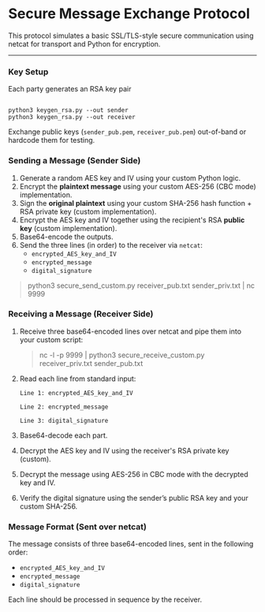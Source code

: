 # Secure Message Exchange Protocol

This protocol simulates a basic SSL/TLS-style secure communication using netcat for transport and Python for encryption.

---

### Key Setup

Each party generates an RSA key pair

```shell

python3 keygen_rsa.py --out sender
python3 keygen_rsa.py --out receiver
```

Exchange public keys (`sender_pub.pem`, `receiver_pub.pem`) out-of-band or hardcode them for testing.

### Sending a Message (Sender Side)

1. Generate a random AES key and IV using your custom Python logic.
2. Encrypt the **plaintext message** using your custom AES-256 (CBC mode) implementation.
3. Sign the **original plaintext** using your custom SHA-256 hash function + RSA private key (custom implementation).
4. Encrypt the AES key and IV together using the recipient's RSA **public key** (custom implementation).
5. Base64-encode the outputs.
6. Send the three lines (in order) to the receiver via `netcat`:
   - `encrypted_AES_key_and_IV`
   - `encrypted_message`
   - `digital_signature`

> python3 secure_send_custom.py <message> receiver_pub.txt sender_priv.txt | nc <receiver-host> 9999

### Receiving a Message (Receiver Side)

1. Receive three base64-encoded lines over netcat and pipe them into your custom script:
   > nc -l -p 9999 | python3 secure_receive_custom.py receiver_priv.txt sender_pub.txt
2. Read each line from standard input:

   `Line 1: encrypted_AES_key_and_IV`

   `Line 2: encrypted_message`
   
   `Line 3: digital_signature`
4. Base64-decode each part.
5. Decrypt the AES key and IV using the receiver's RSA private key (custom).
6. Decrypt the message using AES-256 in CBC mode with the decrypted key and IV.
7. Verify the digital signature using the sender’s public RSA key and your custom SHA-256.

### Message Format (Sent over netcat)

The message consists of three base64-encoded lines, sent in the following order:

- `encrypted_AES_key_and_IV`
- `encrypted_message`
- `digital_signature`

Each line should be processed in sequence by the receiver.
